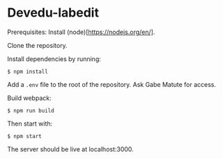 # Devedu-labedit

Prerequisites:
Install (node)[https://nodejs.org/en/].

Clone the repository.

Install dependencies by running:
```
$ npm install
```

Add a `.env` file to the root of the repository. Ask Gabe Matute for access.

Build webpack:

```
$ npm run build
```

Then start with:
```
$ npm start
```

The server should be live at localhost:3000.
